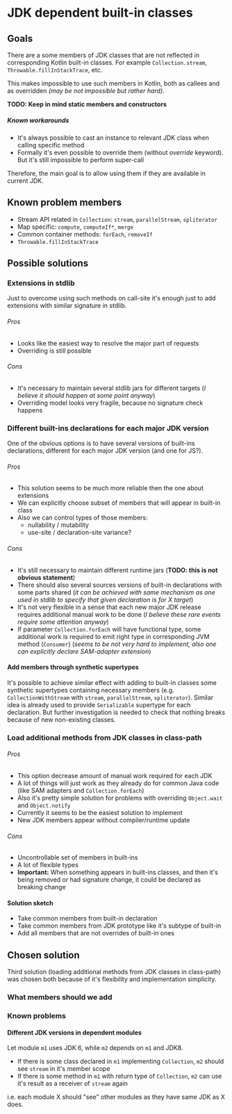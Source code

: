 # JDK dependent built-in classes

## Goals
There are a some members of JDK classes that are not reflected in
corresponding Kotlin built-in classes. For example `Collection.stream`,
`Throwable.fillInStackTrace`, etc.

This makes impossible to use such members in Kotlin, both as callees and as
overridden *(may be not impossible but rather hard)*.

**TODO: Keep in mind static members and constructors**

##### Known workarounds
* It's always possible to cast an instance to relevant JDK class when calling
specific method
* Formally it's even possible to override them (without *override* keyword).
But it's still impossible to perform super-call

Therefore, the main goal is to allow using them if they are available in
current JDK.

## Known problem members
* Stream API related in `Collection`: `stream`, `parallelStream`,
`spliterator`
* Map specific: `compute`, `computeIf*`, `merge`
* Common container methods: `forEach`, `removeIf`
* `Throwable.fillInStackTrace`

## Possible solutions
### Extensions in stdlib
Just to overcome using such methods on call-site it's enough just to add
extensions with similar signature in stdlib.

###### Pros
* Looks like the easiest way to resolve the major part of requests
* Overriding is still possible

###### Cons
* It's necessary to maintain several stdlib jars for different targets
 (*I believe it should happen at some point anyway*)
* Overriding model looks very fragile, because no signature check happens

### Different built-ins declarations for each major JDK version
One of the obvious options is to have several versions of built-ins
declarations, different for each major JDK version (and one for JS?).

###### Pros
* This solution seems to be much more reliable then the one about extensions
* We can explicitly choose subset of members that will appear in built-in
class
* Also we can control types of those members:
  * nullability / mutability
  * use-site / declaration-site variance?

###### Cons
* It's still necessary to maintain different runtime jars (**TODO: this is
not obvious statement**)
* There should also several sources versions of built-in declarations with
some parts shared (*it can be achieved with same mechanism as one used in
stdlib to specify that given declaration is for X target*)
* It's not very flexible in a sense that each new major JDK release requires
additional manual work to be done (*I believe these rare events require some
attention anyway*)
* If parameter `Collection.forEach` will have functional type, some additional
work is required to emit right type in corresponding JVM method (`Consumer`)
(*seems to be not very hard to implement, also one can explicitly declare
SAM-adapter extension*)

#### Add members through synthetic supertypes
It's possible to achieve similar effect with adding to built-in classes some
synthetic supertypes containing necessary members (e.g.
`CollectionWithStream` with `stream`, `parallelStream`, `spliterator`).
Similar idea is already used to provide `Serializable` supertype for each
declaration.
But further investigation is needed to check that nothing breaks because of
new non-existing classes.

### Load additional methods from JDK classes in class-path

###### Pros
* This option decrease amount of manual work required for each JDK
* A lot of things will just work as they already do for common Java code
(like SAM adapters and `Collection.forEach`)
* Also it's pretty simple solution for problems with overriding `Object.wait`
and `Object.notify`
* Currently it seems to be the easiest solution to implement
* New JDK members appear without compiler/runtime update

###### Cons
* Uncontrollable set of members in built-ins
* A lot of flexible types
* **Important:** When something appears in built-ins classes, and then it's
being removed or had signature change, it could be declared as breaking change

#### Solution sketch
* Take common members from built-in declaration
* Take common members from JDK prototype like it's subtype of built-in
* Add all members that are not overrides of built-in ones

## Chosen solution

Third solution (loading additional methods from JDK classes in class-path)
was chosen both because of it's flexibility and implementation simplicity.

### What members should we add

### Known problems
#### Different JDK versions in dependent modules
Let module `m1` uses JDK 6, while `m2` depends on `m1` and JDK8.

* If there is some class declared in `m1` implementing `Collection`, `m2`
should see `stream` in it's member scope
* If there is some method in `m1` with return type of `Collection`, `m2` can
use it's result as a receiver of `stream` again

i.e. each module X should "see" other modules as they have same JDK as X does.

